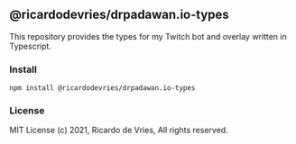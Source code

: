 ## @ricardodevries/drpadawan.io-types

This repository provides the types for my Twitch bot and overlay written in Typescript.

### Install

```
npm install @ricardodevries/drpadawan.io-types
```

### License

MIT License
(c) 2021, Ricardo de Vries, All rights reserved.

